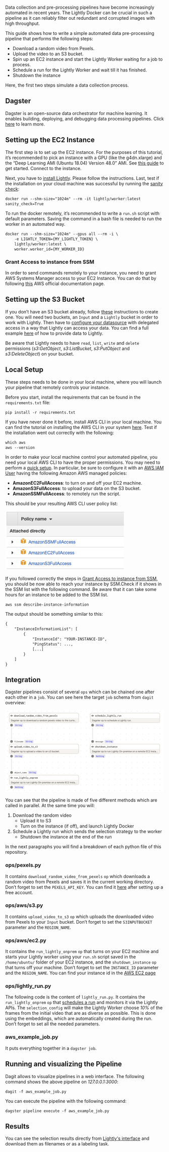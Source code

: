 Data collection and pre-processing pipelines have become increasingly automated in recent years. The Lightly Docker can be crucial in such a pipeline as it can reliably filter out redundant and corrupted images with high throughput.

This guide shows how to write a simple automated data pre-processing pipeline that performs the following steps:

- Download a random video from Pexels.
- Upload the video to an S3 bucket.
- Spin up an EC2 instance and start the Lightly Worker waiting for a job to process.
- Schedule a run for the Lightly Worker and wait till it has finished.
- Shutdown the instance

Here, the first two steps simulate a data collection process.

## Dagster

Dagster is an open-source data orchestrator for machine learning. It enables building, deploying, and debugging data processing pipelines. Click [here](https://dagster.io) to learn more.

## Setting up the EC2 Instance

The first step is to set up the EC2 instance. For the purposes of this tutorial, it’s recommended to pick an instance with a GPU (like the g4dn.xlarge) and the “Deep Learning AMI (Ubuntu 18.04) Version 48.0” AMI. See [this guide](https://docs.aws.amazon.com/AWSEC2/latest/UserGuide/EC2_GetStarted.html) to get started. Connect to the instance.

Next, you have to [install Lightly](doc:install-lightly). Please follow the instructions. Last, test if the installation on your cloud machine was successful by running the [sanity check](https://docs.lightly.ai/docs/install-lightly#sanity-check):

```
docker run --shm-size="1024m" --rm -it lightly/worker:latest sanity_check=True
```

To run the docker remotely, it’s recommended to write a `run.sh` script with default parameters. Saving the command in a bash file is needed to run the worker in an automated way. 

```
docker run --shm-size="1024m" --gpus all --rm -i \
    -e LIGHTLY_TOKEN={MY_LIGHTLY_TOKEN} \
    lightly/worker:latest \
    worker.worker_id={MY_WORKER_ID}
```

### Grant Access to instance from SSM

In order to send commands remotely to your instance, you need to grant AWS Systems Manager access to your EC2 Instance. You can do that by following [this](https://docs.aws.amazon.com/systems-manager/latest/userguide/setup-instance-profile.html#instance-profile-add-permissions) AWS official documentation page. 

## Setting up the S3 Bucket

If you don’t have an S3 bucket already, follow [these](https://docs.aws.amazon.com/AmazonS3/latest/userguide/create-bucket-overview.html) instructions to create one. You will need two buckets, an `Input` and a `Lightly` bucket in order to work with Lightly. Then have to [configure your datasource](https://lightly-docs.readme.io/docs/aws-s3#delegated-access) with delegated access in a way that Lightly can access your data. You can find a full example [here](https://docs.lightly.ai/docs/set-up-your-first-dataset) of how to provide data to Lightly.

Be aware that Lightly needs to have `read`, `list`, `write` and `delete` permissions (*s3:GetObject*, *s3:ListBucket*, *s3:PutObject* and *s3:DeleteObject*) on your bucket.

## Local Setup

These steps needs to be done in your local machine, where you will launch your pipeline that remotely controls your instance.

Before you start, install the requirements that can be found in the `requirements.txt` file:

```
pip install -r requirements.txt
```

If you have never done it before, install AWS CLI in your local machine. You can find the tutorial on installing the AWS CLI in your system [here](https://docs.aws.amazon.com/cli/latest/userguide/getting-started-install.html). Test if the installation went out correctly with the following:

```
which aws
aws --version
```

In order to make your local machine control your automated pipeline, you need your local AWS CLI to have the proper permissions. You may need to perform a [quick setup](https://docs.aws.amazon.com/cli/latest/userguide/getting-started-quickstart.html). In particular, be sure to configure it with an [AWS IAM User](https://us-east-1.console.aws.amazon.com/iamv2/home#/users) having the following Amazon AWS managed policies:

- **AmazonEC2FullAccess**: to turn on and off your EC2 machine.
- **AmazonS3FullAccess**: to upload your data on the S3 bucket.
- **AmazonSSMFullAccess**: to remotely run the script.

This should be your resulting AWS CLI user policy list:

![Policy List](images/policies.png)

If you followed correctly the steps in [Grant Access to instance from SSM](#grant-access-to-instance-from-ssm), you should be now able to reach your instance by SSM.Check if it shows in the SSM list with the following command. Be aware that it can take some hours for an instance to be added to the SSM list.

```
aws ssm describe-instance-information
```

The output should be something similar to this:

```
{
    "InstanceInformationList": [
        {
            "InstanceId": "YOUR-INSTANCE-ID",
            "PingStatus": ...,
            [...]
        }
    ]
}
```

## Integration

Dagster pipelines consist of several `ops` which can be chained one after each other in a `job`. You can see here the target `job` schema from `dagit` overview:

![Dagit Pipeline](images/dagit_pipeline.png)

You can see that the pipeline is made of five different methods which are called in parallel. At the same time you will:

1. Download the random video
    - Upload it to S3
    - Turn on the instance (if off), and launch Lightly Docker
2. Schedule a Lightly run which sends the selection strategy to the worker
    - Shutdown the instance at the end of the run

In the next paragraphs you will find a breakdown of each python file of this repository.

### ops/pexels.py

It contains `download_random_video_from_pexels` `op` which downloads a random video from Pexels and saves it in the current working directory. Don’t forget to set the `PEXELS_API_KEY`. You can find it [here](https://www.pexels.com/api/new/) after setting up a free account.

### ops/aws/s3.py

It contains `upload_video_to_s3` `op` which uploads the downloaded video from Pexels to your `Input` bucket. Don’t forget to set the `S3INPUTBUCKET` parameter and the `REGION_NAME`.

### ops/aws/ec2.py

It contains the `run_lightly_onprem` `op` that turns on your EC2 machine and starts your Lightly worker using your `run.sh` script saved in the `/home/ubuntu/` folder of your EC2 instance, and the `shutdown_instance` `op` that turns off your machine. Don’t forget to set the `INSTANCE_ID` parameter and the `REGION_NAME`. You can find your instance id in the [AWS EC2 page](https://eu-central-1.console.aws.amazon.com/ec2/home?region=eu-central-1#Home:)

### ops/lightly_run.py

The following code is the content of `lightly_run.py`. It contains the `run_lightly_onprem` `op` that [schedules a run](https://docs.lightly.ai/docs/run-your-first-selection) and monitors it via the Lightly APIs. The `selection_config` will make the Lightly Worker choose *10%* of the frames from the initial video that are as diverse as possible. This is done using the embeddings, which are automatically created during the run. Don’t forget to set all the needed parameters.

### aws_example_job.py

It puts everything together in a `dagster job`. 

## Running and visualizing the Pipeline

Dagit allows to visualize pipelines in a web interface. The following command shows the above pipeline on *127.0.0.1:3000*:

```
dagit -f aws_example_job.py
```

You can execute the pipeline with the following command:

```
dagster pipeline execute -f aws_example_job.py
```

## Results

You can see the selection results directly from [Lightly's interface](https://app.lightly.ai) and download them as filenames or as a labeling task.
